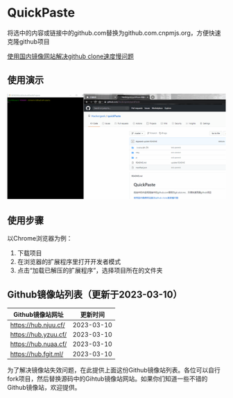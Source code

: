 # QuickPaste

将选中的内容或链接中的github.com替换为github.com.cnpmjs.org，方便快速克隆github项目

[使用国内镜像网站解决github clone速度慢问题](https://blog.csdn.net/u014630636/article/details/106181159)

## 使用演示

![使用演示](img/demo.gif)

## 使用步骤

以Chrome浏览器为例：
1. 下载项目
2. 在浏览器的扩展程序里打开开发者模式
3. 点击“加载已解压的扩展程序”，选择项目所在的文件夹

## Github镜像站列表（更新于2023-03-10）
|Github镜像站网址  |  更新时间 |
|--|--|
| https://hub.njuu.cf/ |  2023-03-10 |
| https://hub.yzuu.cf/ |  2023-03-10 |
|  https://hub.nuaa.cf/|  2023-03-10|
| https://hub.fgit.ml/ |  2023-03-10|

为了解决镜像站失效问题，在此提供上面这份Github镜像站列表。各位可以自行fork项目，然后替换源码中的Gihtub镜像站网站。如果你们知道一些不错的Github镜像站，欢迎提供。
